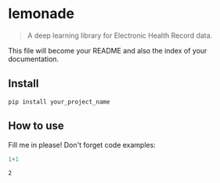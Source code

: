 # lemonade
> A deep learning library for Electronic Health Record data.


This file will become your README and also the index of your documentation.

## Install

`pip install your_project_name`

## How to use

Fill me in please! Don't forget code examples:

```python
1+1
```




    2


